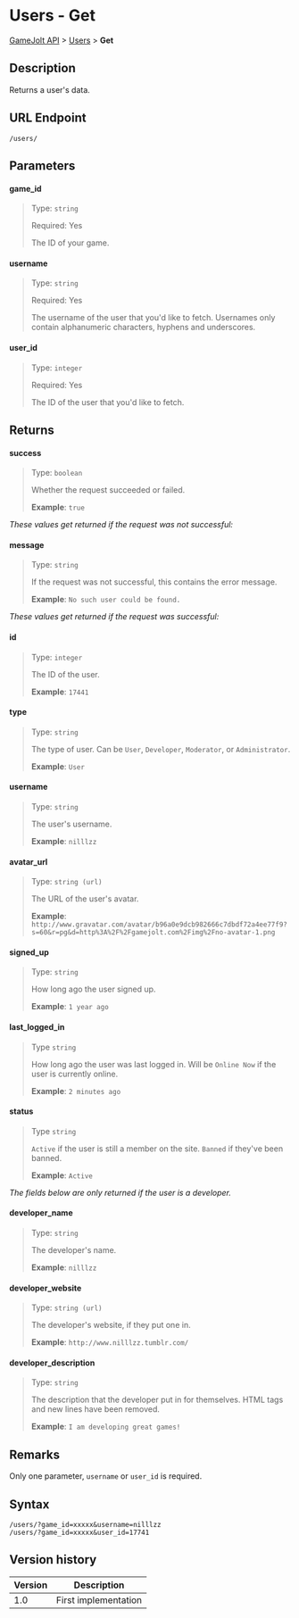 # Users - Get

[GameJolt API](../../index.md) > [Users](index.md) > __Get__

## Description

Returns a user's data.

## URL Endpoint

```
/users/
```

## Parameters

#### game_id
> Type: `string`
>
> Required: Yes
>
> The ID of your game.

#### username
> Type: `string`
>
> Required: Yes
>
> The username of the user that you'd like to fetch. Usernames only contain alphanumeric characters, hyphens and underscores.

#### user_id
> Type: `integer`
>
> Required: Yes
>
> The ID of the user that you'd like to fetch.

## Returns

#### success
> Type: `boolean`
>
> Whether the request succeeded or failed.
>
> __Example__: `true`

_These values get returned if the request was not successful:_

#### message
> Type: `string`
>
> If the request was not successful, this contains the error message.
>
> __Example__: `No such user could be found.`

_These values get returned if the request was successful:_

#### id
> Type: `integer`
>
> The ID of the user.
>
> __Example__: `17441`

#### type
> Type: `string`
>
> The type of user. Can be `User`, `Developer`, `Moderator`, or `Administrator`.
>
> __Example__: `User`

#### username
> Type: `string`
>
> The user's username.
>
> __Example__: `nilllzz`

#### avatar_url
> Type: `string (url)`
>
> The URL of the user's avatar.
>
> __Example__: `http://www.gravatar.com/avatar/b96a0e9dcb982666c7dbdf72a4ee77f9?s=60&r=pg&d=http%3A%2F%2Fgamejolt.com%2Fimg%2Fno-avatar-1.png`

#### signed_up
> Type: `string`
>
> How long ago the user signed up.
>
> __Example__: `1 year ago`

#### last_logged_in
> Type `string`
>
> How long ago the user was last logged in. Will be `Online Now` if the user is currently online.
>
> __Example__: `2 minutes ago`

#### status
> Type `string`
>
> `Active` if the user is still a member on the site. `Banned` if they've been banned.
>
> __Example__: `Active`

_The fields below are only returned if the user is a developer._

#### developer_name
> Type: `string`
>
> The developer's name.
>
> __Example__: `nilllzz`

#### developer_website
> Type: `string (url)`
>
> The developer's website, if they put one in.
>
> __Example__: `http://www.nilllzz.tumblr.com/`

#### developer_description
> Type: `string`
>
> The description that the developer put in for themselves. HTML tags and new lines have been removed.
>
> __Example__: `I am developing great games!`

## Remarks

Only one parameter, `username` or `user_id` is required.

## Syntax

```
/users/?game_id=xxxxx&username=nilllzz
/users/?game_id=xxxxx&user_id=17741
```

## Version history

Version		 | Description
---			 | ---
1.0			 | First implementation